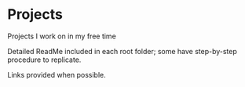 # Projects
Projects I work on in my free time

Detailed ReadMe included in each root folder; some have step-by-step procedure to replicate.

Links provided when possible.
